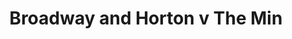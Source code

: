 ---
year: "1992"
serialNumber: "0148" 
game: "Broadway and Horton"
title: "Broadway and Horton v The Min"
gameLocation: "The Pound"
gameDate: "/1992"
shortReport: ""
result: ""
resultType: ""
type: "game"
---